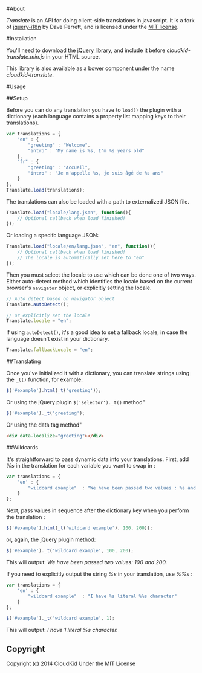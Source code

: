 #About 

_Translate_ is an API for doing client-side translations in javascript. It is a fork of [jquery-i18n](https://github.com/recurser/jquery-i18n) by Dave Perrett, and is licensed under the [MIT license](http://www.opensource.org/licenses/mit-license.php).

#Installation

You'll need to download the [jQuery library](http://docs.jquery.com/Downloading_jQuery#Current_Release), and include it before _cloudkid-translate.min.js_ in your HTML source.

This library is also available as a [bower](http://bower.io/) component under the name *cloudkid-translate*.

#Usage

##Setup

Before you can do any translation you have to `load()` the plugin with a dictionary (each language contains a property list mapping keys to their translations).

```js
var translations = {
	"en" : {
		"greeting" : "Welcome",
		"intro" : "My name is %s, I'm %s years old"
	},
	"fr" : {
		"greeting" : "Accueil",
		"intro" : "Je m'appelle %s, je suis âgé de %s ans"
	}
};
Translate.load(translations);
```

The translations can also be loaded with a path to externalized JSON file.
 
```js
Translate.load("locale/lang.json", function(){
	// Optional callback when load finished!
});
```

Or loading a specifc language JSON:

```js
Translate.load("locale/en/lang.json", "en", function(){
	// Optional callback when load finished!
	// The locale is automatically set here to "en"
});
```

Then you must select the locale to use which can be done one of two ways. Either auto-detect method which identifies the locale based on the current browser's `navigator` object, or explicitly setting the locale.

```js
// Auto detect based on navigator object
Translate.autoDetect();

// or explicitly set the locale
Translate.locale = "en";
```

If using `autoDetect()`, it's a good idea to set a fallback locale, in case the language doesn't exist in your dictionary.

```js
Translate.fallbackLocale = "en";
```

##Translating

Once you've initialized it with a dictionary, you can translate strings using the `_t()` function, for example:

```js
$('#example').html(_t('greeting'));
```

Or using the jQuery plugin `$('selector')._t()` method"

```js
$('#example')._t('greeting');
```

Or using the data tag method"

```html
<div data-localize="greeting"></div>
```

##Wildcards

It's straightforward to pass dynamic data into your translations. First, add _%s_ in the translation for each variable you want to swap in :

```js
var translations = {
	'en' : {
		"wildcard example"  : "We have been passed two values : %s and %s."
	}
};
```

Next, pass values in sequence after the dictionary key when you perform the translation :

```js
$('#example').html(_t('wildcard example'), 100, 200));
```

or, again, the jQuery plugin method:

```js
$('#example')._t('wildcard example', 100, 200);
```

This will output: _We have been passed two values: 100 and 200._

If you need to explicitly output the string _%s_ in your translation, use _%%s_ :

```js
var translations = {
	'en' : {
		"wildcard example"  : "I have %s literal %%s character"
	}
};

$('#example')._t('wildcard example', 1);
```

This will output: _I have 1 literal %s character._


Copyright
---------

Copyright (c) 2014 CloudKid Under the MIT License

